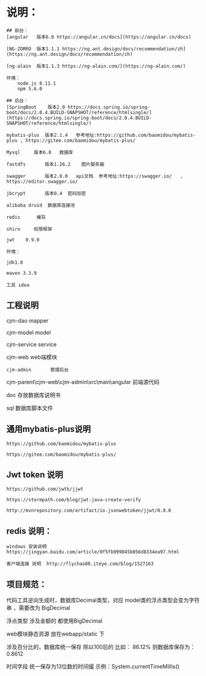# 说明：
    ## 前台：
	[angular   版本6.0 https://angular.cn/docs](https://angular.cn/docs) 

	[NG-ZORRO  版本1.1.1 https://ng.ant.design/docs/recommendation/zh](https://ng.ant.design/docs/recommendation/zh)

	[ng-alain  版本1.1.3 https://ng-alain.com/](https://ng-alain.com/)

	环境：
		node.js 8.11.1
		npm 5.6.0

    ## 后台：
    [SpringBoot    版本2.0 https://docs.spring.io/spring-boot/docs/2.0.4.BUILD-SNAPSHOT/reference/htmlsingle/](https://docs.spring.io/spring-boot/docs/2.0.4.BUILD-SNAPSHOT/reference/htmlsingle/)

    mybatis-plus  版本2.1.4   参考地址:https://github.com/baomidou/mybatis-plus , https://gitee.com/baomidou/mybatis-plus/

    Mysql	  版本6.0   数据库

    fastdfs       版本1.26.2    图片服务器

    swagger       版本2.8.0   api文档  参考地址:https://swagger.io/   , https://editor.swagger.io/

    jbcrypt       版本0.4  密码加密

    alibaba druid  数据库连接池

    redis	   缓存

    shiro	  权限框架

    jwt    0.9.0

    环境：

	jdk1.8

	maven 3.3.9
     	
    工具 idea

## 工程说明

cjm-dao	       mapper

cjm-model      model

cjm-service    service

cjm-web      			web端模块

	cjm-admin		管理后台

cjm-parent\cjm-web\cjm-admin\src\main\angular  前端源代码

doc     		存放数据库说明书

sql		        数据库脚本文件

## 通用mybatis-plus说明

	https://github.com/baomidou/mybatis-plus

	https://gitee.com/baomidou/mybatis-plus/
	
## Jwt token 说明
	https://github.com/jwtk/jjwt

	https://stormpath.com/blog/jwt-java-create-verify

	http://mvnrepository.com/artifact/io.jsonwebtoken/jjwt/0.9.0

	
## redis 说明：

	windows 安装说明  https://jingyan.baidu.com/article/0f5fb099045b056d8334ea97.html

	客户端连接 说明  http://flychao88.iteye.com/blog/1527163


## 项目规范：
  
  代码工具逆向生成时，数据库Decimal类型，对应 model类的浮点类型会变为字符串 ，需要改为 BigDecimal 
  
  浮点类型 涉及金额的 都使用BigDecimal 
  
  web模块静态资源 放在webapp/static 下
  
  涉及百分比的，数据库统一保存  除以100后的   比如：   86.12%   则数据库保存为：0.8612
  
  时间字段  统一保存为13位数的时间撮    示例：System.currentTimeMillis()
